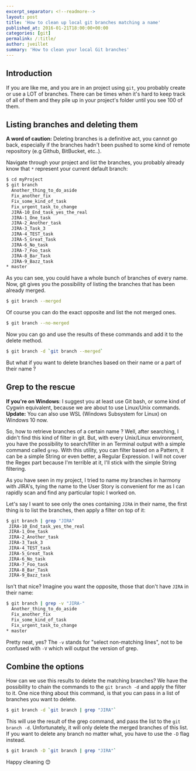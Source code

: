 ```yaml
---
excerpt_separator: <!--readmore-->
layout: post
title: 'How to clean up local git branches matching a name'
published_at: 2016-01-21T18:00:00+00:00
categories: [git]
permalink: /:title/
author: jveillet
summary: 'How to clean your local Git branches'
---
```


## Introduction

If you are like me, and you are in an project using `git`, you probably create or use a LOT of branches. There can be times when it's hard to keep track of all of them and they pile up in your project's folder until you see 100 of them.

<!--readmore-->

## Listing branches and deleting them

<div class="alert alert--danger">
  <strong>A word of caution:</strong> Deleting branches is a definitive act, you cannot go back, especially if the branches hadn't been pushed to some kind of remote repository (e.g Github, BitBucket, etc..).
</div>

Navigate through your project and list the branches, you probably already know that `*` represent your current default branch:

```bash
$ cd myProject
$ git branch
  Another_thing_to_do_aside
  Fix_another_fix
  Fix_some_kind_of_task
  Fix_urgent_task_to_change
  JIRA-10_End_task_yes_the_real
  JIRA-1_One_task
  JIRA-2_Another_task
  JIRA-3_Task_3
  JIRA-4_TEST_task
  JIRA-5_Great_Task
  JIRA-6_No_task
  JIRA-7_Foo_task
  JIRA-8_Bar_Task
  JIRA-9_Bazz_task
* master
```

As you can see, you could have a whole bunch of branches of every name. Now, git gives you the possibility of listing the branches that has been already merged.

```bash
$ git branch --merged
```

Of course you can do the exact opposite and list the not merged ones.

```bash
$ git branch --no-merged
```

Now you can go and use the results of these commands and add it to the delete method.

```bash
$ git branch -d `git branch --merged`
```

But what if you want to delete branches based on their name or a part of their name ?

## Grep to the rescue

<div class="alert alert--info">
  <strong>If you're on Windows</strong>: I suggest you at least use Git bash, or some kind of Cygwin equivalent, because we are about to use Linux/Unix commands.
  <br/>
  <strong>Update:</strong> You can also use WSL (Windows Subsystem for Linux) on Windows 10 now.
</div>

So, how to retrieve branches of a certain name ? Well, after searching, I didn't find this kind of filter in git. But, with every Unix/Linux environment, you have the possibility to search/filter in an Terminal output with a simple command called `grep`. With this utility, you can filter based on a Pattern, it can be a simple String or even better, a Regular Expression. I will not cover the Regex part because I'm terrible at it, I'll stick with the simple String filtering.

As you have seen in my project, I tried to name my branches in harmony with JIRA's, tying the name to the User Story is convenient for me as I can rapidly scan and find any particular topic I worked on.

Let's say I want to see only the ones containing `JIRA` in their name, the first thing is to list the branches, then apply a filter on top of it:

```bash
$ git branch | grep "JIRA"
 JIRA-10_End_task_yes_the_real
 JIRA-1_One_task
 JIRA-2_Another_task
 JIRA-3_Task_3
 JIRA-4_TEST_task
 JIRA-5_Great_Task
 JIRA-6_No_task
 JIRA-7_Foo_task
 JIRA-8_Bar_Task
 JIRA-9_Bazz_task
```

Isn't that nice? Imagine you want the opposite, those that don't have `JIRA` in their name:

```bash
$ git branch | grep -v "JIRA-"
  Another_thing_to_do_aside
  Fix_another_fix
  Fix_some_kind_of_task
  Fix_urgent_task_to_change
* master
```

Pretty neat, yes? The `-v` stands for "select non-matching lines", not to be confused with `-V` which will output the version of grep.

## Combine the options

How can we use this results to delete the matching branches? We have the possibility to chain the commands to the `git branch -d` and apply the filter to it. One nice thing about this command, is that you can pass in a list of branches you want to delete.

```bash
$ git branch -d `git branch | grep "JIRA"`
```

This will use the result of the grep command, and pass the list to the `git branch -d`. Unfortunately, it will only delete the merged branches of this list. If you want to delete any branch no matter what, you have to use the `-D` flag instead.

```bash
$ git branch -D `git branch | grep "JIRA"`
```

Happy cleaning 😊
